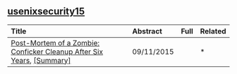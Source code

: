 ## [usenixsecurity15](https://www.usenix.org/conference/usenixsecurity15)


|Title| Abstract| Full| Related|
|:----|:----|:----|:---|
|[Post-Mortem of a Zombie: Conficker Cleanup After Six Years](https://www.usenix.org/conference/usenixsecurity15/technical-sessions/presentation/asghari), [[Summary]]()|09/11/2015| |*|
